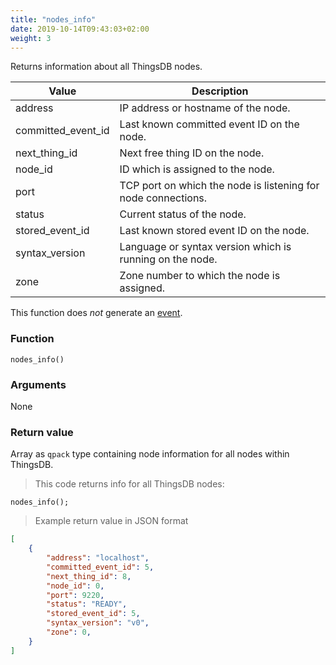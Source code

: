 ```yaml
---
title: "nodes_info"
date: 2019-10-14T09:43:03+02:00
weight: 3
---
```


Returns information about all ThingsDB nodes.

Value | Description
------- | -----------
address | IP address or hostname of the node.
committed_event_id | Last known committed event ID on the node.
next_thing_id | Next free thing ID on the node.
node_id | ID which is assigned to the node.
port | TCP port on which the node is listening for node connections.
status | Current status of the node.
stored_event_id | Last known stored event ID on the node.
syntax_version | Language or syntax version which is running on the node.
zone | Zone number to which the node is assigned.


This function does *not* generate an [event](../../events).

### Function
`nodes_info()`

### Arguments
None

### Return value
Array as `qpack` type containing node information for all nodes within ThingsDB.

> This code returns info for all ThingsDB nodes:

```
nodes_info();
```

> Example return value in JSON format

```json
[
    {
        "address": "localhost",
        "committed_event_id": 5,
        "next_thing_id": 8,
        "node_id": 0,
        "port": 9220,
        "status": "READY",
        "stored_event_id": 5,
        "syntax_version": "v0",
        "zone": 0,
    }
]
```

